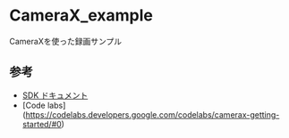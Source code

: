 # CameraX_example
CameraXを使った録画サンプル

## 参考

* [SDK ドキュメント](https://developer.android.com/jetpack/androidx/releases/camera?hl=ja)
* [Code labs] (https://codelabs.developers.google.com/codelabs/camerax-getting-started/#0)
